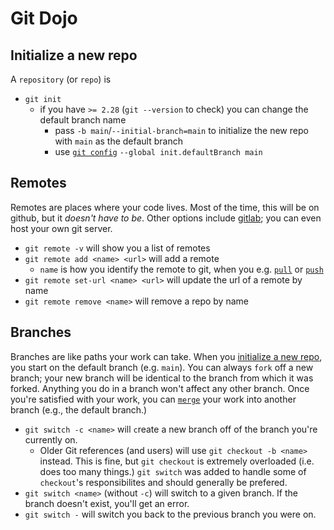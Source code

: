 # Git Dojo

## Initialize a new repo
A `repository` (or `repo`) is 
* `git init`
  * if you have `>= 2.28` (`git --version` to check) you can change the default branch name
    * pass `-b main`/`--initial-branch=main` to initialize the new repo with `main` as the default branch
    * use [`git config`](#configuring-git) `--global init.defaultBranch main`

## Remotes
Remotes are places where your code lives. Most of the time, this will be on github, but it _doesn't have to be_. Other options include [gitlab](https://about.gitlab.com/); you can even host your own git server.
* `git remote -v` will show you a list of remotes
* `git remote add <name> <url>` will add a remote
  * `name` is how you identify the remote to git, when you e.g. [`pull`](#pulling-and-pushing) or [`push`](#pulling-and-pushing)
* `git remote set-url <name> <url>` will update the url of a remote by name
* `git remote remove <name>` will remove a repo by name

## Branches
Branches are like paths your work can take. When you [initialize a new repo](#initialize-a-new-repo), you start on the default branch (e.g. `main`). You can always `fork` off a new branch; your new branch will be identical to the branch from which it was forked. Anything you do in a branch won't affect any other branch. Once you're satisfied with your work, you can [`merge`](#merging) your work into another branch (e.g., the default branch.)
* `git switch -c <name>` will `c`reate a new branch off of the branch you're currently on.
  * Older Git references (and users) will use `git checkout -b <name>` instead. This is fine, but `git checkout` is extremely overloaded (i.e. does too many things.) `git switch` was added to handle some of `checkout`'s responsibilites and should generally be prefered.
* `git switch <name>` (without `-c`) will switch to a given branch. If the branch doesn't exist, you'll get an error.
* `git switch -` will switch you back to the previous branch you were on.
